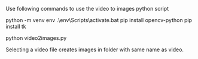 Use following commands to use the video to images python script

python -m venv env
.\env\Scripts\activate.bat
pip install opencv-python
pip install tk

python video2images.py

Selecting a video file creates images in folder with same name as video.